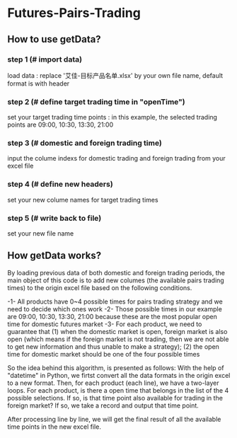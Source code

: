# Futures-Pairs-Trading
## How to use getData?
### step 1 (# import data)
load data : replace '艾佳-目标产品名单.xlsx' by your own file name, default format is with header

### step 2 (# define target trading time in "openTime")
set your target trading time points : in this example, the selected trading points are 09:00, 10:30, 13:30, 21:00

### step 3 (# domestic and foreign trading time)
input the colume indexs for domestic trading and foreign trading from your excel file

### step 4 (# define new headers)
set your new colume names for target trading times

### step 5 (# write back to file)
set your new file name

## How getData works?
By loading previous data of both domestic and foreign trading periods, the main object of this code is to add new columes (the available pairs trading times) to the origin excel file based on the following conditions.

-1- All products have 0~4 possible times for pairs trading strategy and we need to decide which ones work
-2- Those possible times in our example are 09:00, 10:30, 13:30, 21:00 because these are the most popular open time for domestic futures market
-3- For each product, we need to guarantee that (1) when the domestic market is open, foreign market is also open (which means if the foreign market is not trading, then we are not able to get new information and thus unable to make a strategy); (2) the open time for domestic market should be one of the four possible times

So the idea behind this algorithm, is presented as follows:
With the help of "datetime" in Python, we firtst convert all the data formats in the origin excel to a new format.
Then, for each product (each line), we have a two-layer loops.
For each product, is there a open time that belongs in the list of the 4 possible selections. If so, is that time point also available for trading in the foreign market? If so, we take a record and output that time point.

After processing line by line, we will get the final result of all the available time points in the new excel file.
